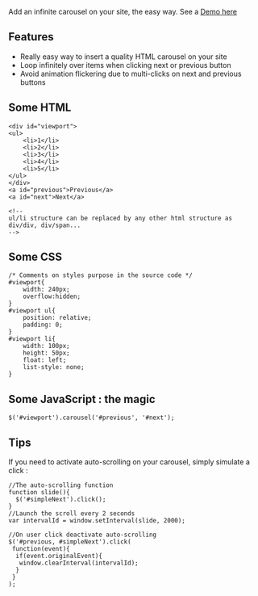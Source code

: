 Add an infinite carousel on your site, the easy way. See a [Demo here](http://sroucheray.org/blog/samples/jquery-infinite-carousel/)

## Features ##

  * Really easy way to insert a quality HTML carousel on your site
  * Loop infinitely over items when clicking next or previous button
  * Avoid animation flickering due to multi-clicks on next and previous buttons

## Some HTML ##

```
<div id="viewport">
<ul>
	<li>1</li>
	<li>2</li>
	<li>3</li>
	<li>4</li>
	<li>5</li>
</ul>
</div>
<a id="previous">Previous</a>
<a id="next">Next</a>

<!-- 
ul/li structure can be replaced by any other html structure as div/div, div/span... 
-->

```

## Some CSS ##

```
/* Comments on styles purpose in the source code */
#viewport{
	width: 240px;
	overflow:hidden;
}
#viewport ul{
	position: relative;
	padding: 0;
}
#viewport li{
	width: 100px;
	height: 50px;
	float: left;
	list-style: none;
}
```

## Some JavaScript : the magic ##
```
$('#viewport').carousel('#previous', '#next');
```

## Tips ##
If you need to activate auto-scrolling on your carousel, simply simulate a click :
```
//The auto-scrolling function
function slide(){
  $('#simpleNext').click();
}
//Launch the scroll every 2 seconds
var intervalId = window.setInterval(slide, 2000);

//On user click deactivate auto-scrolling
$('#previous, #simpleNext').click(
 function(event){
  if(event.originalEvent){
   window.clearInterval(intervalId);
  }
 }
);

```